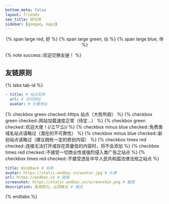 ```yaml
---
bottom_meta: false
layout: friends
seo_title: 好伙伴
sidebar: [gongao, maps]
---
```


<center>
{% span large red, 好 %}
{% span large green, 伙 %}
{% span large blue, 伴 %}
</center>

<!-- more -->

{% note success::欢迎交换友链！ %}

## 友链原则

{% tabs tab-id %}

<!-- tab <i class='fad fa-galaxy'></i> 申请格式 -->

```YAML 请按以下格式申请~
- title: # 站点名称
  url: # 访问网址
  avatar: # 头像地址
```

<!-- endtab -->

<!-- tab <i class='fad fa-greater-than-equal'></i> 前置要求 -->

{% checkbox green checked::Https 站点（大势所趋） %}
{% checkbox green checked::网站加载速度正常（待定…） %}
{% checkbox green checked::欢迎大佬！(/≧▽≦)/ %}
{% checkbox minus blue checked::免费类域名站点请略过（潜在的不可靠性） %}
{% checkbox minus blue checked::新创站点请略过（建议拥有一定的原创内容） %}
{% checkbox times red checked::连接无法打开或存在质量低的内容时，将不会添加 %}
{% checkbox times red checked::不接受一切商业性或强烈侵入类广告之站点 %}
{% checkbox times red checked::不接受违反中华人民共和国法律法规之站点 %}

<!-- endtab -->

<!-- tab <i class='fad fa-cannabis logoColor'></i> 本站信息 -->

```YAML
title: WindBack # 名称
avatar: https://static.wndbac.cn/avatar.jpg # 头像
url: https://wndbac.cn # 链接
screenshot: https://static.wndbac.cn/screenshot.png # 截图
description: 各自努力，山顶再见 # 描述
```

<!-- endtab -->

{% endtabs %}
